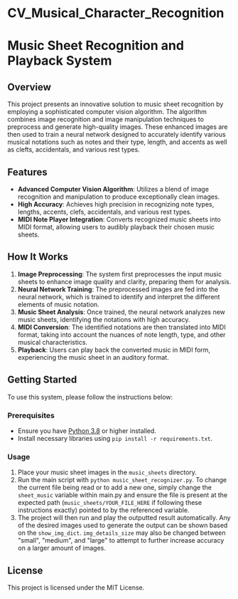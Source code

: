 # CV_Musical_Character_Recognition

# Music Sheet Recognition and Playback System

## Overview
This project presents an innovative solution to music sheet recognition by employing a sophisticated computer vision algorithm. The algorithm combines image recognition and image manipulation techniques to preprocess and generate high-quality images. These enhanced images are then used to train a neural network designed to accurately identify various musical notations such as notes and their type, length, and accents as well as clefts, accidentals, and various rest types.

## Features
- **Advanced Computer Vision Algorithm**: Utilizes a blend of image recognition and manipulation to produce exceptionally clean images.
- **High Accuracy**: Achieves high precision in recognizing note types, lengths, accents, clefs, accidentals, and various rest types.
- **MIDI Note Player Integration**: Converts recognized music sheets into MIDI format, allowing users to audibly playback their chosen music sheets.

## How It Works
1. **Image Preprocessing**: The system first preprocesses the input music sheets to enhance image quality and clarity, preparing them for analysis.
2. **Neural Network Training**: The preprocessed images are fed into the neural network, which is trained to identify and interpret the different elements of music notation.
3. **Music Sheet Analysis**: Once trained, the neural network analyzes new music sheets, identifying the notations with high accuracy.
4. **MIDI Conversion**: The identified notations are then translated into MIDI format, taking into account the nuances of note length, type, and other musical characteristics.
5. **Playback**: Users can play back the converted music in MIDI form, experiencing the music sheet in an auditory format.

## Getting Started
To use this system, please follow the instructions below:

### Prerequisites
- Ensure you have [Python 3.8](https://www.python.org/downloads/) or higher installed.
- Install necessary libraries using `pip install -r requirements.txt`.

### Usage
1. Place your music sheet images in the `music_sheets` directory.
2. Run the main script with `python music_sheet_recognizer.py`. To change the current file being read or to add a new one, simply change the `sheet_music` variable within main.py and ensure the file is present at the expected path (`music_sheets/YOUR_FILE_HERE` if following these instructions exactly) pointed to by the referenced variable.
3. The project will then run and play the outputted result automatically. Any of the desired images used to generate the output can be shown based on the `show_img_dict`. `img_details_size` may also be changed between "small", "medium", and "large" to attempt to further increase accuracy on a larger amount of images.

## License
This project is licensed under the MIT License.
